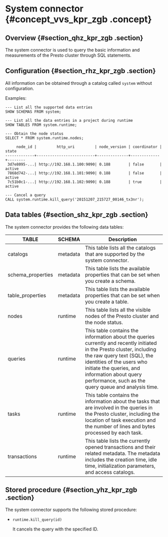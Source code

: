# System connector {#concept_vvs_kpr_zgb .concept}

## Overview {#section_qhz_kpr_zgb .section}

The system connector is used to query the basic information and measurements of the Presto cluster through SQL statements.

## Configuration {#section_rhz_kpr_zgb .section}

All information can be obtained through a catalog called `system` without configuration.

Examples:

```
--- List all the supported data entries
SHOW SCHEMAS FROM system;

--- List all the data entries in a project during runtime
SHOW TABLES FROM system.runtime;

--- Obtain the node status
SELECT * FROM system.runtime.nodes;

     node_id |         http_uri         | node_version | coordinator | state
-------------+--------------------------+--------------+-------------+--------
 3d7e8095-...| http://192.168.1.100:9090| 0.188        | false       | active
 7868d742-...| http://192.168.1.101:9090| 0.188        | false       | active
 7c51b0c1-...| http://192.168.1.102:9090| 0.188        | true        | active 

--- Cancel a query
CALL system.runtime.kill_query('20151207_215727_00146_tx3nr');

```

## Data tables {#section_shz_kpr_zgb .section}

The system connector provides the following data tables:

|TABLE|SCHEMA|Description|
|-----|------|-----------|
|catalogs|metadata|This table lists all the catalogs that are supported by the system connector.|
|schema\_properties|metadata|This table lists the available properties that can be set when you create a schema.|
|table\_properties|metadata|This table lists the available properties that can be set when you create a table.|
|nodes|runtime|This table lists all the visible nodes of the Presto cluster and the node status.|
|queries|runtime|This table contains the information about the queries currently and recently initiated in the Presto cluster, including the raw query text \(SQL\), the identities of the users who initiate the queries, and information about query performance, such as the query queue and analysis time.|
|tasks|runtime|This table contains the information about the tasks that are involved in the queries in the Presto cluster, including the location of task execution and the number of lines and bytes processed by each task.|
|transactions|runtime|This table lists the currently opened transactions and their related metadata. The metadata includes the creation time, idle time, initialization parameters, and access catalogs.|

## Stored procedure {#section_yhz_kpr_zgb .section}

The system connector supports the following stored procedure:

-   `runtime.kill_query(id)`

    It cancels the query with the specified ID.


